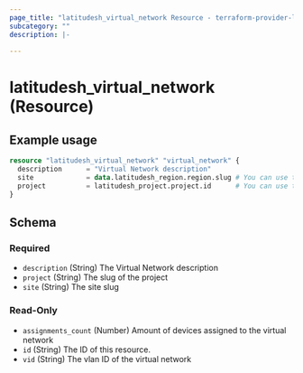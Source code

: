 ```yaml
---
page_title: "latitudesh_virtual_network Resource - terraform-provider-latitudesh"
subcategory: ""
description: |-
  
---
```


# latitudesh_virtual_network (Resource)



## Example usage

```terraform
resource "latitudesh_virtual_network" "virtual_network" {
  description      = "Virtual Network description"
  site             = data.latitudesh_region.region.slug # You can use the site id or slug
  project          = latitudesh_project.project.id      # You can use the project id or slug
}
```

<!-- schema generated by tfplugindocs -->
## Schema

### Required

- `description` (String) The Virtual Network description
- `project` (String) The slug of the project
- `site` (String) The site slug

### Read-Only

- `assignments_count` (Number) Amount of devices assigned to the virtual network
- `id` (String) The ID of this resource.
- `vid` (String) The vlan ID of the virtual network